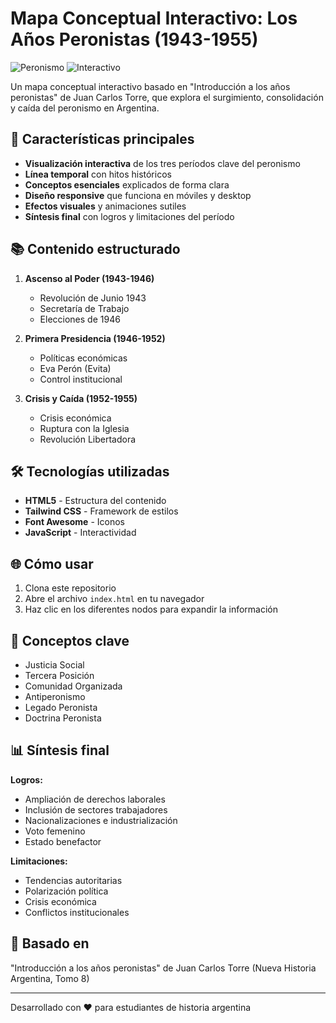 # Mapa Conceptual Interactivo: Los Años Peronistas (1943-1955)

![Peronismo](https://img.shields.io/badge/Historia-Argentina-blue)
![Interactivo](https://img.shields.io/badge/Interactivo-✓-green)

Un mapa conceptual interactivo basado en "Introducción a los años peronistas" de Juan Carlos Torre, que explora el surgimiento, consolidación y caída del peronismo en Argentina.

## 🚀 Características principales

- **Visualización interactiva** de los tres períodos clave del peronismo
- **Línea temporal** con hitos históricos
- **Conceptos esenciales** explicados de forma clara
- **Diseño responsive** que funciona en móviles y desktop
- **Efectos visuales** y animaciones sutiles
- **Síntesis final** con logros y limitaciones del período

## 📚 Contenido estructurado

1. **Ascenso al Poder (1943-1946)**

   - Revolución de Junio 1943
   - Secretaría de Trabajo
   - Elecciones de 1946

2. **Primera Presidencia (1946-1952)**

   - Políticas económicas
   - Eva Perón (Evita)
   - Control institucional

3. **Crisis y Caída (1952-1955)**
   - Crisis económica
   - Ruptura con la Iglesia
   - Revolución Libertadora

## 🛠 Tecnologías utilizadas

- **HTML5** - Estructura del contenido
- **Tailwind CSS** - Framework de estilos
- **Font Awesome** - Iconos
- **JavaScript** - Interactividad

## 🌐 Cómo usar

1. Clona este repositorio
2. Abre el archivo `index.html` en tu navegador
3. Haz clic en los diferentes nodos para expandir la información

## 📝 Conceptos clave

- Justicia Social
- Tercera Posición
- Comunidad Organizada
- Antiperonismo
- Legado Peronista
- Doctrina Peronista

## 📊 Síntesis final

**Logros:**

- Ampliación de derechos laborales
- Inclusión de sectores trabajadores
- Nacionalizaciones e industrialización
- Voto femenino
- Estado benefactor

**Limitaciones:**

- Tendencias autoritarias
- Polarización política
- Crisis económica
- Conflictos institucionales

## 📌 Basado en

"Introducción a los años peronistas" de Juan Carlos Torre (Nueva Historia Argentina, Tomo 8)

---

Desarrollado con ❤️ para estudiantes de historia argentina
